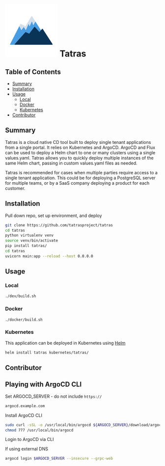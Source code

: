 # ![Test Image 1](tatras/images/tatras-small.svg) Tatras


Table of Contents
-----------------

* [Summary](#summary)
* [Installation](#installation)
* [Usage](#usage)
  * [Local](#local)
  * [Docker](#docker)
  * [Kubernetes](#kubernetes)
* [Contributor](#contributor)


## Summary

Tatras is a cloud native CD tool built to deploy single tenant applications from a single portal. It relies on Kubernetes and ArgoCD. ArgoCD and Flux can be used to deploy a Helm chart to one or many clusters using a single values.yaml. Tatras allows you to quickly deploy multiple instances of the same Helm chart, passing in custom values.yaml files as needed. 

Tatras is recommended for cases when multiple parties require access to a single tenant application. This could be for deploying a PostgreSQL server for multiple teams, or by a SaaS company deploying a product for each customer. 


## Installation

Pull down repo, set up environment, and deploy
```bash
git clone https://github.com/tatrasproject/tatras
cd tatras
python virtualenv venv
source venv/bin/activate
pip install tatras/
cd tatras
uvicorn main:app --reload --host 0.0.0.0
```

## Usage

### Local

```bash
./dev/build.sh
```

### Docker

```bash
./docker/build.sh
```

### Kubernetes

This application can be deployed in Kubernetes using [Helm](https://helm.sh/)

```bash
helm install tatras kubernetes/tatras/
```

## Contributor

## Playing with ArgoCD CLI 
Set ARGOCD_SERVER - do not include `https://`
```bash
argocd.example.com
```

Install ArgoCD CLI
```bash
sudo curl -sSL -o /usr/local/bin/argocd ${ARGOCD_SERVER}/download/argocd-linux-amd64
chmod 777 /usr/local/bin/argocd
```

Login to ArgoCD via CLI

If using external DNS
```bash
argocd login $ARGOCD_SERVER --insecure --grpc-web
```

